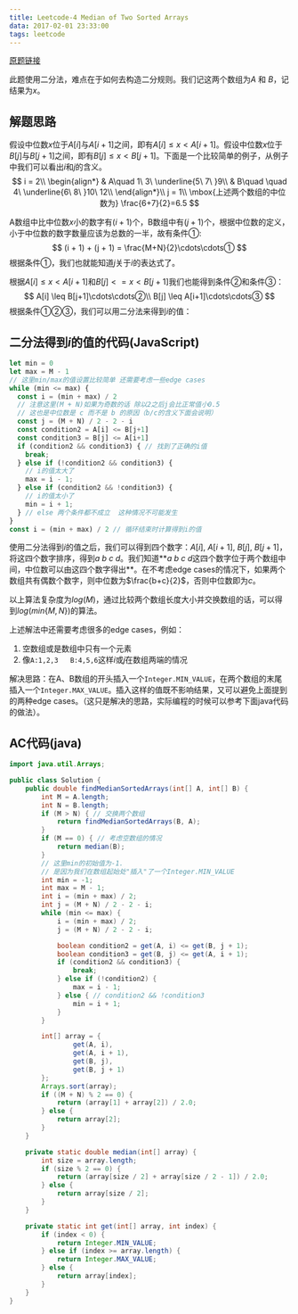 ```yaml
---
title: Leetcode-4 Median of Two Sorted Arrays
data: 2017-02-01 23:33:00
tags: leetcode
---
```


[原题链接](https://leetcode.com/problems/median-of-two-sorted-arrays/)

此题使用二分法，难点在于如何去构造二分规则。我们记这两个数组为$A$ 和 $B$，记结果为$x$。

## 解题思路

假设中位数$x$位于$A[i]$与$A[i+1]$之间，即有$A[i] \leq x < A[i+1]$。假设中位数$x$位于$B[j]$与$B[j+1]$之间，即有$B[j] \leq x < B[j+1]$。下面是一个比较简单的例子，从例子中我们可以看出$i$和$j$的含义。
$$
i = 2\\
\begin{align*}
& A\quad 1\ 3\ \underline{5\ 7\ }9\\
& B\quad \quad 4\ \underline{6\ 8\ }10\ 12\\
\end{align*}\\
j = 1\\
\mbox{上述两个数组的中位数为} \frac{6+7}{2}=6.5
$$

A数组中比中位数$x​$小的数字有$(i+1)​$个，B数组中有$(j+1)​$个，根据中位数的定义，小于中位数的数字数量应该为总数的一半，故有条件$①​$:
$$
(i + 1) + (j + 1) = \frac{M+N}{2}\cdots\cdots①
$$
根据条件$①$，我们也就能知道$j$关于$i$的表达式了。

根据$A[i] \leq x < A[i+1]$和$B[j]<= x < B[j+1]$我们也能得到条件$②$和条件$③$：
$$
A[i] \leq B[j+1]\cdots\cdots②\\
B[j] \leq A[i+1]\cdots\cdots③
$$
根据条件$①②③$，我们可以用二分法来得到$i$的值：

## 二分法得到$i$的值的代码(JavaScript)

```javascript
let min = 0
let max = M - 1 
// 这里min/max的值设置比较简单 还需要考虑一些edge cases
while (min <= max) {
  const i = (min + max) / 2
  // 注意这里(M + N)如果为奇数的话 除以2之后j会比正常值小0.5
  // 这也是中位数是 c 而不是 b 的原因（b/c的含义下面会说明）
  const j = (M + N) / 2 - 2 - i
  const condition2 = A[i] <= B[j+1]
  const condition3 = B[j] <= A[i+1]
  if (condition2 && condition3) { // 找到了正确的i值
    break;
  } else if (!condition2 && condition3) {
    // i的值太大了
    max = i - 1;
  } else if (condition2 && !condition3) {
    // i的值太小了
    min = i + 1;
  } // else 两个条件都不成立  这种情况不可能发生
}
const i = (min + max) / 2 // 循环结束时计算得到i的值
```

使用二分法得到$i$的值之后，我们可以得到四个数字：$A[i],\ A[i+1],\ B[j],\ B[j+1]$，将这四个数字排序，得到$a\ b\ c\ d$。我们知道**$a\ b\ c\ d$这四个数字位于两个数组中间，中位数可以由这四个数字得出**。在不考虑edge cases的情况下，如果两个数组共有偶数个数字，则中位数为$\frac{b+c}{2}$，否则中位数即为$c$。

以上算法复杂度为$log(M)$，通过比较两个数组长度大小并交换数组的话，可以得到$log(min\{M,N\})$的算法。

上述解法中还需要考虑很多的edge cases，例如：

1. 空数组或是数组中只有一个元素
2. 像`A:1,2,3   B:4,5,6`这样$i$或$j$在数组两端的情况

解决思路：在A、B数组的开头插入一个`Integer.MIN_VALUE`，在两个数组的末尾插入一个`Integer.MAX_VALUE`。插入这样的值既不影响结果，又可以避免上面提到的两种edge cases。（这只是解决的思路，实际编程的时候可以参考下面java代码的做法）。

## AC代码(java)

```java
import java.util.Arrays;

public class Solution {
    public double findMedianSortedArrays(int[] A, int[] B) {
        int M = A.length;
        int N = B.length;
        if (M > N) { // 交换两个数组
            return findMedianSortedArrays(B, A);
        }
        if (M == 0) { // 考虑空数组的情况
            return median(B);
        }
        // 这里min的初始值为-1.
        // 是因为我们在数组起始处"插入"了一个Integer.MIN_VALUE
        int min = -1;
        int max = M - 1;
        int i = (min + max) / 2;
        int j = (M + N) / 2 - 2 - i;
        while (min <= max) {
            i = (min + max) / 2;
            j = (M + N) / 2 - 2 - i;

            boolean condition2 = get(A, i) <= get(B, j + 1);
            boolean condition3 = get(B, j) <= get(A, i + 1);
            if (condition2 && condition3) {
                break;
            } else if (!condition2) {
                max = i - 1;
            } else { // condition2 && !condition3
                min = i + 1;
            }
        }

        int[] array = {
                get(A, i),
                get(A, i + 1),
                get(B, j),
                get(B, j + 1)
        };
        Arrays.sort(array);
        if ((M + N) % 2 == 0) {
            return (array[1] + array[2]) / 2.0;
        } else {
            return array[2];
        }
    }

    private static double median(int[] array) {
        int size = array.length;
        if (size % 2 == 0) {
            return (array[size / 2] + array[size / 2 - 1]) / 2.0;
        } else {
            return array[size / 2];
        }
    }

    private static int get(int[] array, int index) {
        if (index < 0) {
            return Integer.MIN_VALUE;
        } else if (index >= array.length) {
            return Integer.MAX_VALUE;
        } else {
            return array[index];
        }
    }
}
```
